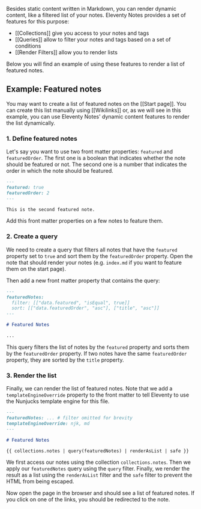 Besides static content written in Markdown, you can render dynamic content, like a filtered list of your notes. Eleventy Notes provides a set of features for this purpose:

- [[Collections]] give you access to your notes and tags
- [[Queries]] allow to filter your notes and tags based on a set of conditions
- [[Render Filters]] allow you to render lists

Below you will find an example of using these features to render a list of featured notes.

## Example: Featured notes

You may want to create a list of featured notes on the [[Start page]]. You can create this list manually using [[Wikilinks]] or, as we will see in this example, you can use Eleventy Notes' dynamic content features to render the list dynamically.

### 1. Define featured notes

Let's say you want to use two front matter properties: `featured` and `featuredOrder`. The first one is a boolean that indicates whether the note should be featured or not. The second one is a number that indicates the order in which the note should be featured.

```md
---
featured: true
featuredOrder: 2
---

This is the second featured note.
```

Add this front matter properties on a few notes to feature them.

### 2. Create a query

We need to create a query that filters all notes that have the `featured` property set to `true` and sort them by the `featuredOrder` property. Open the note that should render your notes (e.g. `index.md` if you want to feature them on the start page).

Then add a new front matter property that contains the query:

```md
---
featuredNotes:
  filter: [["data.featured", "isEqual", true]]
  sort: [["data.featuredOrder", "asc"], ["title", "asc"]]
---

# Featured Notes

...
```

This query filters the list of notes by the `featured` property and sorts them by the `featuredOrder` property. If two notes have the same `featuredOrder` property, they are sorted by the `title` property.

### 3. Render the list

Finally, we can render the list of featured notes. Note that we add a `templateEngineOverride` property to the front matter to tell Eleventy to use the Nunjucks template engine for this file.

```md
---
featuredNotes: ... # filter omitted for brevity
templateEngineOverride: njk, md
---

# Featured Notes

{{ collections.notes | query(featuredNotes) | renderAsList | safe }}
```

We first access our notes using the collection `collections.notes`. Then we apply our `featuredNotes` query using the `query` filter. Finally, we render the result as a list using the `renderAsList` filter and the `safe` filter to prevent the HTML from being escaped.

Now open the page in the browser and should see a list of featured notes. If you click on one of the links, you should be redirected to the note.
